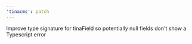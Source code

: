 ```yaml
---
'tinacms': patch
---
```


Improve type signature for tinaField so potentially null fields don't show a Typescript error
